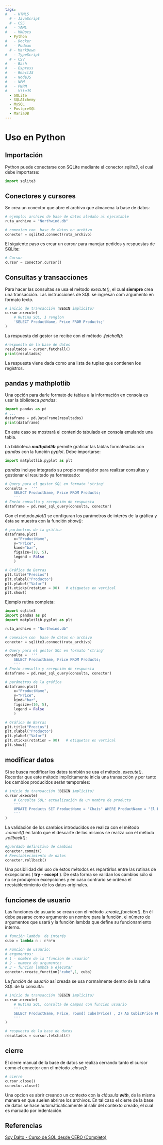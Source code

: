 ```yaml
---
tags:
#   - HTML5
  # - JavaScript
  # - CSS
#   - YAML
#   - MkDocs
  - Python
#   - Docker
#   - Podman
  # - MarkDown
#   - TypeScript
  # - CSV
#   - Bash
#   - Express
#   - ReactJS
#   - NodeJS
#   - NPM
#   - PNPM
#   - ViteJS
  - SQLite
  - SQLAlchemy
  - MySQL
  - PostgreSQL
  - MariaDB
---
```





# Uso en Python


## Importación

Python puede conectarse con SQLite mediante el conector *sqlite3*, el cual debe importarse:

```python
import sqlite3
```

## Conectores y cursores

Se crea un conector que abre el archivo que almacena la base de datos:

```python
# ejemplo: archivo de base de datos aledaño al ejecutable
ruta_archivo = "Northwind.db"

# conexion con  base de datos en archivo
conector = sqlite3.connect(ruta_archivo)
```

El siguiente paso es crear un *cursor* para manejar pedidos y respuestas de SQLite:

```python
# Cursor 
cursor = conector.cursor()
```

## Consultas y transacciones

Para hacer las consultas se usa el método *execute()*, el cual **siempre** crea una transacción. Las instrucciones de SQL se ingresan com argumento en formato texto.

```python
# inicio de transacción (BEGIN implícito)
cursor.execute(
    # Rutina SQL, 1 renglon
    'SELECT ProductName, Price FROM Products;'
)
```
La respuesta del gestor se recibe con el método *.fetchall()*:
```python
#respuesta de la base de datos
resultados = cursor.fetchall()
print(resultados)
```
La respuesta viene dada como una lista de tuplas que contienen los registros. 


## pandas y mathplotlib 

Una opción para darle formato de tablas a la información en consola es usar la biblioteca *pandas*:
```python
import pandas as pd
# ...
dataframe = pd.DataFrame(resultados)
print(dataframe)
```
En este caso se mostrará el contenido tabulado en consola emulando una tabla.


La biblioteca ***mathplotlib*** permite graficar las tablas formateadas con *pandas* con la función *pyplot*. Debe importarse:
```python
import matplotlib.pyplot as plt
```

*pandas* incluye integrado su propio manejador para realizar consultas y gestionar el resultado ya formateado:

```python
# Query para el gestor SQL en formato 'string'
consulta =  '''
    SELECT ProductName, Price FROM Products;
    '''
# Envío consulta y recepción de respuesta
dataframe = pd.read_sql_query(consulta, conector)
```
Con el método *plot()* se configuran los parámetros de interés de
la gráfica y ésta se muestra con la función *show()*:
```python
# parámetros de la gráfica
dataframe.plot(
    x="ProductName",
    y="Price",
    kind="bar",
    figsize=(10, 5), 
    legend = False
    )

# Gráfica de Barras
plt.title("Precios")
plt.xlabel("Producto")
plt.ylabel("Valor")
plt.xticks(rotation = 90)   # etiquetas en vertical
plt.show()
```

Ejemplo rutina completa:
```python
import sqlite3
import pandas as pd
import matplotlib.pyplot as plt

ruta_archivo = "Northwind.db"

# conexion con  base de datos en archivo
conector = sqlite3.connect(ruta_archivo)

# Query para el gestor SQL en formato 'string'
consulta =  '''
    SELECT ProductName, Price FROM Products;
    '''
# Envío consulta y recepción de respuesta
dataframe = pd.read_sql_query(consulta, conector)

# parámetros de la gráfica
dataframe.plot(
    x="ProductName",
    y="Price",
    kind="bar",
    figsize=(10, 5), 
    legend = False
    )

# Gráfica de Barras
plt.title("Precios")
plt.xlabel("Producto")
plt.ylabel("Valor")
plt.xticks(rotation = 90)   # etiquetas en vertical
plt.show()
```



## modificar datos

Si se busca modificar los datos también se usa el método *.execute()*. Recordar que este método implícitamente inicia una transacción y por tanto los cambios producidos serán temporales:
```python
# inicio de transacción (BEGIN implícito)
cursor.execute(
    # Consulta SQL: actualización de un nombre de producto
    '''
    UPDATE Products SET ProductName = "Chais" WHERE ProductName = "El Pollo" ;
    '''
)
```
La validación de los cambios introducidos se realiza con el método *.commit()* en tanto que el descarte de los mismos se realiza con el método *.rollback()*:

```python
#guardado definitivo de cambios
conector.commit()
# Reestablecimiento de datos
conector.rollback()
```
Una posibilidad del uso de éstos métodos es repartirlos entre las rutinas de excepciones ( **try - except** ). De esta forma se validan los cambios sólo si no se produjeron excepciones y en caso contrario se ordena el reestablecimiento de los datos originales.

## funciones de usuario

Las funciones de usuario se crean con el método *.create_function()*. En él debe pasarse como argumento un nombre para la función, el número de argumentos que usará y la función lambda que define su funcionamiento interno.

```python
# función lambda  de interés 
cubo = lambda n : n*n*n

# Funcion de usuario:
# argumentos: 
# 1 - nombre de la "funcion de usuario"
# 2 - numero de argumentos
# 3 - funcion lambda a ejecutar
conector.create_function("cube",1, cubo)
```

La *función de usuario* así creada se usa normalmente dentro de la rutina SQL de la consulta:

```python
# inicio de transacción (BEGIN implícito)
cursor.execute(
    # Rutina SQL, consulta de campos con funcion usuario
    '''
    SELECT ProductName, Price, round( cube(Price) , 2) AS CubicPrice FROM Products;
    '''
)

# respuesta de la base de datos
resultados = cursor.fetchall()
```
## cierre

El cierre manual de la base de datos se realiza cerrando tanto el cursor como el conector con el método *.close()*:

```python
# cierre
cursor.close()
conector.close()
```

Una opcion es abrir creando un contexto con la *cláusula **with***, de la misma manera en que suelen abrirse los archivos. En tal caso el cierre de la base de datos se hace automáticaticamente al salir del contexto creado, el cual es marcado por indentación.




## Referencias

[Soy Dalto - Curso de SQL desde CERO (Completo)](https://youtu.be/DFg1V-rO6Pg?t=24731)
